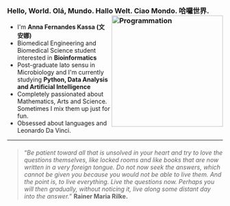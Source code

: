<!--
**annakassa/annakassa** is a ✨ _special_ ✨ repository because its `README.md` (this file) appears on your GitHub profile.
-->
### Hello, World. Olá, Mundo. Hallo Welt. Ciao Mondo. 哈囉世界.   <img align="right" src="https://media0.giphy.com/media/2vr7Isa1JzI2ngSK93/giphy.gif?cid=ecf05e478sa0hvkrdz2qu388evi7u4nmff20amma99urw0sf&rid=giphy.gif&ct=g" alt="Programmation" width="260" />

- I'm **Anna Fernandes Kassa (文安娜)**
- Biomedical Engineering and Biomedical Science student interested in **Bioinformatics**
- Post-graduate lato sensu in Microbiology and I'm currently studying **Python, Data Analysis and Artificial Intelligence**
- Completely passionated about Mathematics, Arts and Science. Sometimes I mix them up just for fun. 
- Obsessed about languages and Leonardo Da Vinci.



__________________________________________________________________________________________________________________________________________________________________

####
>“*Be patient toward all that is unsolved in your heart and try to love the questions themselves, like locked rooms and like books that are now written in a very foreign tongue. Do not now seek the answers, which cannot be given you because you would not be able to live them. And the point is, to live everything. Live the questions now. Perhaps you will then gradually, without noticing it, live along some distant day into the answer.*”
>**Rainer Maria Rilke.**

<!--
**annakassa/annakassa** is a ✨ _special_ ✨ repository because its `README.md` (this file) appears on your GitHub profile.
-->
